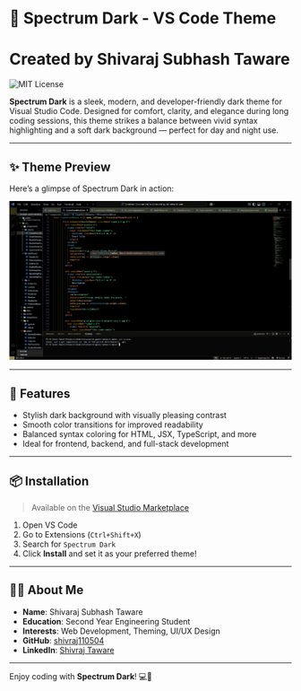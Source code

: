 # 🌌 Spectrum Dark - VS Code Theme
#   Created by Shivaraj Subhash Taware
![MIT License](https://img.shields.io/badge/license-MIT-blue.svg)


**Spectrum Dark** is a sleek, modern, and developer-friendly dark theme for Visual Studio Code. Designed for comfort, clarity, and elegance during long coding sessions, this theme strikes a balance between vivid syntax highlighting and a soft dark background — perfect for day and night use.

---

## ✨ Theme Preview

Here’s a glimpse of Spectrum Dark in action:

![Spectrum Dark Theme Preview](https://raw.githubusercontent.com/shivraj110504/Spectrum-Dark/main/Sample.png)


---

## 🚀 Features

- Stylish dark background with visually pleasing contrast
- Smooth color transitions for improved readability
- Balanced syntax coloring for HTML, JSX, TypeScript, and more
- Ideal for frontend, backend, and full-stack development

---

## 📦 Installation

> Available on the [Visual Studio Marketplace](https://marketplace.visualstudio.com)

1. Open VS Code
2. Go to Extensions (`Ctrl+Shift+X`)
3. Search for `Spectrum Dark`
4. Click **Install** and set it as your preferred theme!

---

## 👨‍💻 About Me

- **Name**: Shivaraj Subhash Taware  
- **Education**: Second Year Engineering Student  
- **Interests**: Web Development, Theming, UI/UX Design  
- **GitHub**: [shivraj110504](https://github.com/shivraj110504)
- **LinkedIn**: [Shivraj Taware](https://www.linkedin.com/in/shivrajtaware/)

---

Enjoy coding with **Spectrum Dark**! 💻🌙
